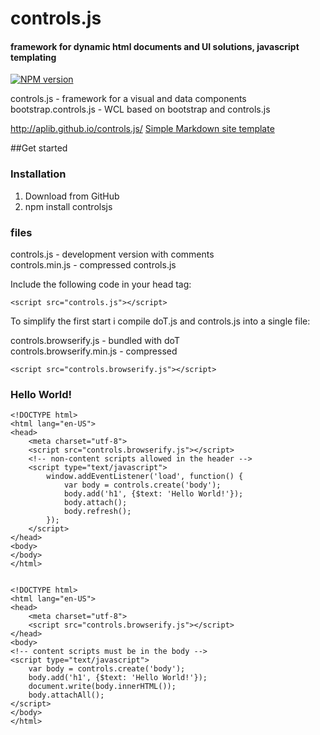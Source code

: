 # controls.js
#### framework for dynamic html documents and UI solutions, javascript templating
[![NPM version](https://badge.fury.io/js/controlsjs.png)](http://badge.fury.io/js/controlsjs)

controls.js - framework for a visual and data components  
bootstrap.controls.js - WCL based on bootstrap and controls.js

http://aplib.github.io/controls.js/
[Simple Markdown site template](http://aplib.github.io/markdown-site-template/)

##Get started  

### Installation

1. Download from GitHub
2. npm install controlsjs

### files

controls.js - development version with comments  
controls.min.js - compressed controls.js  

Include the following code in your head tag:

    <script src="controls.js"></script>

To simplify the first start i compile doT.js and controls.js into a single file:

controls.browserify.js     - bundled with doT  
controls.browserify.min.js - compressed  

    <script src="controls.browserify.js"></script>


### Hello World!

    <!DOCTYPE html>
    <html lang="en-US">
    <head>
        <meta charset="utf-8">
        <script src="controls.browserify.js"></script>
        <!-- non-content scripts allowed in the header -->
        <script type="text/javascript">
            window.addEventListener('load', function() {
                var body = controls.create('body');
                body.add('h1', {$text: 'Hello World!'});
                body.attach();
                body.refresh();
            });
        </script>
    </head>
    <body>
    </body>
    </html>


    <!DOCTYPE html>
    <html lang="en-US">
    <head>
        <meta charset="utf-8">
        <script src="controls.browserify.js"></script>
    </head>
    <body>
    <!-- content scripts must be in the body -->
    <script type="text/javascript">
        var body = controls.create('body');
        body.add('h1', {$text: 'Hello World!'});
        document.write(body.innerHTML());
        body.attachAll();
    </script>
    </body>
    </html>

